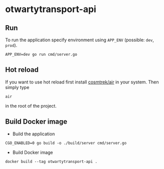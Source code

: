 # otwartytransport-api

## Run

To run the application specify environment using `APP_ENV` (possible: `dev`, `prod`).

```
APP_ENV=dev go run cmd/server.go
```

## Hot reload

If you want to use hot reload first install [cosmtrek/air](https://github.com/cosmtrek/air) in your system.
Then simply type

```
air
```

in the root of the project.

## Build Docker image

- Build the application

```
CGO_ENABLED=0 go build -o ./build/server cmd/server.go
```

- Build Docker image

```
docker build --tag otwartytransport-api .
```
